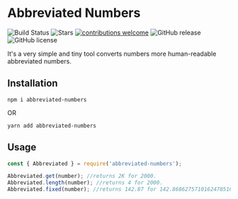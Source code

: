 # Abbreviated Numbers

![Build Status](https://travis-ci.com/bsonmez/abbreviated-numbers.svg?branch=master)
![Stars](https://img.shields.io/github/stars/bsonmez/abbreviated-numbers)
[![contributions welcome](https://img.shields.io/badge/contributions-welcome-brightgreen.svg?style=flat)](https://github.com/bsonmez/abbreviated-numbers/issues)
![GitHub release](https://img.shields.io/github/tag/bsonmez/abbreviated-numbers.svg)
![GitHub license](https://img.shields.io/github/license/bsonmez/abbreviated-numbers.svg)

It's a very simple and tiny tool converts numbers more human-readable abbreviated numbers.

## Installation

```npm
npm i abbreviated-numbers
```

OR

```yarn
yarn add abbreviated-numbers
```

## Usage

```javascript
const { Abbreviated } = require('abbreviated-numbers');

Abbreviated.get(number); //returns 2K for 2000.
Abbreviated.length(number); //returns 4 for 2000.
Abbreviated.fixed(number); //returns 142.87 for 142.8686275710162478510210957

```
